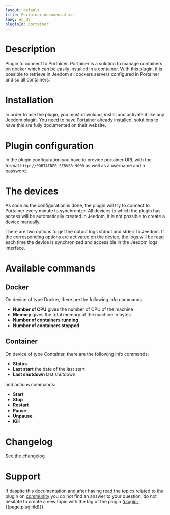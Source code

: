 ```yaml
---
layout: default
title: Portainer documentation
lang: en_US
pluginId: portainer
---
```


# Description

Plugin to connect to Portainer. Portainer is a solution to manage containers on docker which can be easily installed in a container.
With this plugin, it is possible to retrieve in Jeedom all dockers servers configured in Portainer and so all containers.

# Installation

In order to use the plugin, you must download, install and activate it like any Jeedom plugin.
You need to have Portainer already installed, solutions to have this are fully documented on their website.

# Plugin configuration

In the plugin configuration you have to provide portainer URL with the format `http://PORTAINER_SERVER:9000` as well as a username and a password.

# The devices

As soon as the configuration is done, the plugin will try to connect to Portainer every minute to synchronize.
All devices to which the plugin has access will be automatically created in Jeedom, it is not possible to create a device manually.

There are two options to get the output logs stdout and stderr to Jeedom. If the corresponding options are activated on the device, the logs will be read each time the device is synchronized and accessible in the Jeedom logs interface.

# Available commands

## Docker

On device of type Docker, there are the following info commands:

- **Number of CPU** gives the number of CPU of the machine
- **Memory** gives the total memory of the machine in bytes
- **Number of containers running**
- **Number of containers stopped**

## Container

On device of type Container, there are the following info commands:

- **Status**
- **Last start** the date of the last start
- **Last shutdown** last shutdown

and actions commands:

- **Start**
- **Stop**
- **Restart**
- **Pause**
- **Unpause**
- **Kill**

# Changelog

[See the changelog](./changelog)

# Support

If despite this documentation and after having read the topics related to the plugin on [community]({{site.forum}}/tags/plugin-{{page.pluginId}}) you do not find an answer to your question, do not hesitate to create a new topic with the tag of the plugin ([plugin-{{page.pluginId}}]({{site.forum}}/tags/plugin-{{page.pluginId}})).
